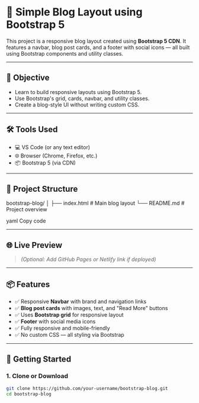 # 📰 Simple Blog Layout using Bootstrap 5

This project is a responsive blog layout created using **Bootstrap 5 CDN**. It features a navbar, blog post cards, and a footer with social icons — all built using Bootstrap components and utility classes.

---

## 🎯 Objective

- Learn to build responsive layouts using Bootstrap 5.
- Use Bootstrap's grid, cards, navbar, and utility classes.
- Create a blog-style UI without writing custom CSS.

---

## 🛠 Tools Used

- 💻 VS Code (or any text editor)
- 🌐 Browser (Chrome, Firefox, etc.)
- 📦 Bootstrap 5 (via CDN)

---

## 📁 Project Structure

bootstrap-blog/
│
├── index.html # Main blog layout
└── README.md # Project overview

yaml
Copy code

---

## 🌐 Live Preview

> *(Optional: Add GitHub Pages or Netlify link if deployed)*

---

## 📦 Features

- ✅ Responsive **Navbar** with brand and navigation links
- ✅ **Blog post cards** with images, text, and "Read More" buttons
- ✅ Uses **Bootstrap grid** for responsive layout
- ✅ **Footer** with social media icons
- ✅ Fully responsive and mobile-friendly
- ✅ No custom CSS — all styling via Bootstrap

---

## 🚀 Getting Started

### 1. Clone or Download

```bash
git clone https://github.com/your-username/bootstrap-blog.git
cd bootstrap-blog
